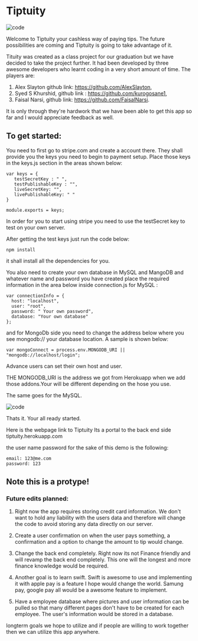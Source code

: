 # Tiptuity
 ![code](https://cloud.githubusercontent.com/assets/20883272/25368066/b0161186-293f-11e7-857e-6a6ace609810.png)




Welcome to Tiptuity your cashless way of paying tips.
The future possibilities are coming and Tiptuity is going to take advantage of it. 

Tituity was created as a class project for our graduation but we have decided to take the project further. 
It had been developed by three awesome developers who learnt coding in a very short amount of time.
The players are:
1. Alex Slayton github link: https://github.com/AlexSlayton,
2. Syed S Khurshid, github link : https://github.com/kurogosane1,
3. Faisal Narsi, github link: https://github.com/FaisalNarsi.

It is only through they're hardwork that we have been able to get this app so far and I would appreciate feedback as well. 

## To get started:
You need to first go to stripe.com and create a account there. They shall provide you the keys you need to begin to payment setup. Place those keys in the keys.js section in the areas shown below:
```
var keys = {
   testSecretKey : " ",
   testPublishableKey : "",
   liveSecretKey: "",
   livePublishableKey: " "
}

module.exports = keys;
```
In order for you to start using stripe you need to use the testSecret key to test on your own server.

After getting the test keys just run the code below:
```
npm install
```
it shall install all the dependencies for you.

You also need to create your own database in MySQL and MangoDB and whatever name and password you have created place the required information in the area below inside connection.js for MySQL :
```
var connectionInfo = {
  host: "localhost",
  user: "root",
  password: " Your own password",
  database: "Your own database"
};
```
and for MongoDb side you need to change the address below where you see mongodb:// your database location. A sample is shown below:

```
var mongoConnect = process.env.MONGODB_URI || "mongodb://localhost/login";
```

Advance users can set their own host and user.

THE MONGODB_URI is the address we got from Herokuapp when we add those addons.Your will be different depending on the hose you use. 

The same goes for the MySQL. 




![code](https://files.slack.com/files-tmb/T2E15A9E3-F53QYKD4P-e49c5e9a0b/screen_shot_2017-04-22_at_2.38.12_am_720.png)





Thats it. Your all ready started. 

Here is the webpage link to Tiptuity
Its a portal to the back end side 
tiptuity.herokuapp.com

the user name password for the sake of this demo is the following:
```
email: 123@me.com
password: 123
```
## Note this is a protype! 
### Future edits planned:
1. Right now the app requires storing credit card information. We don't want to hold any liability with the users data and therefore will change the code to avoid storing any data directly on our server. 

2. Create a user confirmation on when the user pays something, a confirmation and a option to change the amount to tip would change. 

3. Change the back end completely. Right now its not Finance friendly and will revamp the back end completely. This one will the longest and more finance knowledge would be required. 

4. Another goal is to learn swift. Swift is awesome to use and implementing it with apple pay is a feature I hope would change the world. Samung pay, google pay all would be a awesome feature to implement. 

5. Have a employee database where pictures and user information can be pulled so that many different pages don't have to be created for each employee. The user's information would be stored in a database. 


longterm goals we hope to utilize and if people are willing to work together then we can utilize this app anywhere. 















